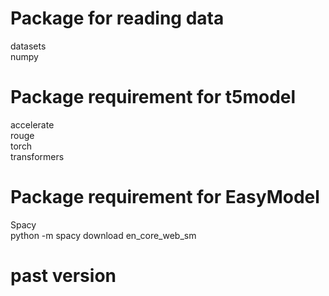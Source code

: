 # Package for reading data
datasets<br>
numpy<br>

# Package requirement for t5model
accelerate<br>
rouge<br>
torch<br>
transformers<br>

# Package requirement for EasyModel
Spacy<br>
python -m spacy download en_core_web_sm


# past version
